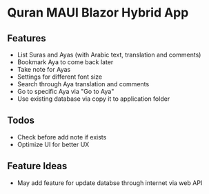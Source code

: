 # Quran MAUI Blazor Hybrid App
## Features
* List Suras and Ayas (with Arabic text, translation and comments)
* Bookmark Aya to come back later
* Take note for Ayas
* Settings for different font size
* Search through Aya translation and comments
* Go to specific Aya via "Go to Aya"
* Use existing database via copy it to application folder

## Todos
* Check before add note if exists
* Optimize UI for better UX

## Feature Ideas
* May add feature for update databse through internet via web API